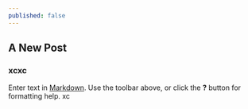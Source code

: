 ```yaml
---
published: false
---
```

## A New Post
### xcxc
Enter text in [Markdown](http://daringfireball.net/projects/markdown/). Use the toolbar above, or click the **?** button for formatting help.
xc